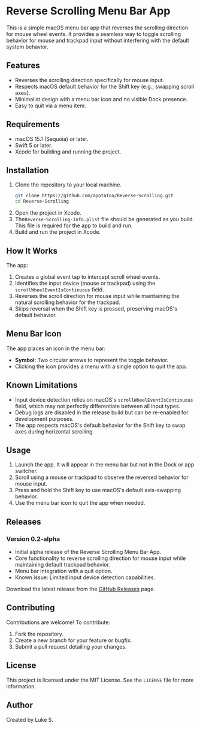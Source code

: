 # Reverse Scrolling Menu Bar App

This is a simple macOS menu bar app that reverses the scrolling direction for mouse wheel events. It provides a seamless way to toggle scrolling behavior for mouse and trackpad input without interfering with the default system behavior.

## Features

- Reverses the scrolling direction specifically for mouse input.
- Respects macOS default behavior for the Shift key (e.g., swapping scroll axes).
- Minimalist design with a menu bar icon and no visible Dock presence.
- Easy to quit via a menu item.

## Requirements

- macOS 15.1 (Sequoia) or later.
- Swift 5 or later.
- Xcode for building and running the project.

## Installation

1. Clone the repository to your local machine.
   ```bash
   git clone https://github.com/apotatoa/Reverse-Scrolling.git
   cd Reverse-Scrolling
   ```
2. Open the project in Xcode.
3. The`Reverse-Scrolling-Info.plist` file should be generated as you build. This file is required for the app to build and run.
4. Build and run the project in Xcode.

## How It Works

The app:

1. Creates a global event tap to intercept scroll wheel events.
2. Identifies the input device (mouse or trackpad) using the `scrollWheelEventIsContinuous` field.
3. Reverses the scroll direction for mouse input while maintaining the natural scrolling behavior for the trackpad.
4. Skips reversal when the Shift key is pressed, preserving macOS's default behavior.

## Menu Bar Icon

The app places an icon in the menu bar:

- **Symbol**: Two circular arrows to represent the toggle behavior.
- Clicking the icon provides a menu with a single option to quit the app.

## Known Limitations

- Input device detection relies on macOS's `scrollWheelEventIsContinuous` field, which may not perfectly differentiate between all input types.
- Debug logs are disabled in the release build but can be re-enabled for development purposes.
- The app respects macOS's default behavior for the Shift key to swap axes during horizontal scrolling.

## Usage

1. Launch the app. It will appear in the menu bar but not in the Dock or app switcher.
2. Scroll using a mouse or trackpad to observe the reversed behavior for mouse input.
3. Press and hold the Shift key to use macOS's default axis-swapping behavior.
4. Use the menu bar icon to quit the app when needed.

## Releases

### Version 0.2-alpha
- Initial alpha release of the Reverse Scrolling Menu Bar App.
- Core functionality to reverse scrolling direction for mouse input while maintaining default trackpad behavior.
- Menu bar integration with a quit option.
- Known issue: Limited input device detection capabilities.

Download the latest release from the [GitHub Releases](https://github.com/apotatoa/Reverse-Scrolling/releases) page.

## Contributing

Contributions are welcome! To contribute:

1. Fork the repository.
2. Create a new branch for your feature or bugfix.
3. Submit a pull request detailing your changes.

## License

This project is licensed under the MIT License. See the `LICENSE` file for more information.

## Author

Created by Luke S.

